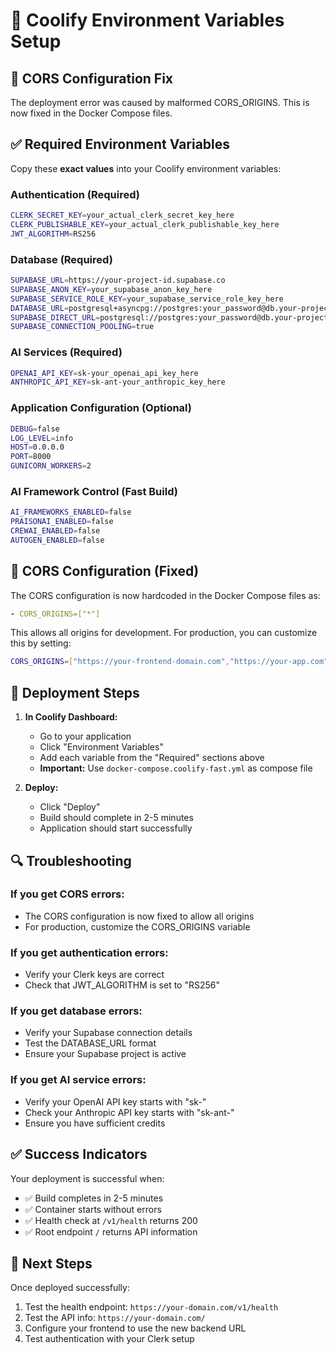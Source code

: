 # 🔧 Coolify Environment Variables Setup

## 🚨 **CORS Configuration Fix**

The deployment error was caused by malformed CORS_ORIGINS. This is now fixed in the Docker Compose files.

## ✅ **Required Environment Variables**

Copy these **exact values** into your Coolify environment variables:

### **Authentication (Required)**
```bash
CLERK_SECRET_KEY=your_actual_clerk_secret_key_here
CLERK_PUBLISHABLE_KEY=your_actual_clerk_publishable_key_here
JWT_ALGORITHM=RS256
```

### **Database (Required)**
```bash
SUPABASE_URL=https://your-project-id.supabase.co
SUPABASE_ANON_KEY=your_supabase_anon_key_here
SUPABASE_SERVICE_ROLE_KEY=your_supabase_service_role_key_here
DATABASE_URL=postgresql+asyncpg://postgres:your_password@db.your-project-id.supabase.co:5432/postgres
SUPABASE_DIRECT_URL=postgresql://postgres:your_password@db.your-project-id.supabase.co:5432/postgres
SUPABASE_CONNECTION_POOLING=true
```

### **AI Services (Required)**
```bash
OPENAI_API_KEY=sk-your_openai_api_key_here
ANTHROPIC_API_KEY=sk-ant-your_anthropic_key_here
```

### **Application Configuration (Optional)**
```bash
DEBUG=false
LOG_LEVEL=info
HOST=0.0.0.0
PORT=8000
GUNICORN_WORKERS=2
```

### **AI Framework Control (Fast Build)**
```bash
AI_FRAMEWORKS_ENABLED=false
PRAISONAI_ENABLED=false
CREWAI_ENABLED=false
AUTOGEN_ENABLED=false
```

## 🎯 **CORS Configuration (Fixed)**

The CORS configuration is now hardcoded in the Docker Compose files as:
```yaml
- CORS_ORIGINS=["*"]
```

This allows all origins for development. For production, you can customize this by setting:
```bash
CORS_ORIGINS=["https://your-frontend-domain.com","https://your-app.com"]
```

## 🚀 **Deployment Steps**

1. **In Coolify Dashboard:**
   - Go to your application
   - Click "Environment Variables"
   - Add each variable from the "Required" sections above
   - **Important:** Use `docker-compose.coolify-fast.yml` as compose file

2. **Deploy:**
   - Click "Deploy"
   - Build should complete in 2-5 minutes
   - Application should start successfully

## 🔍 **Troubleshooting**

### **If you get CORS errors:**
- The CORS configuration is now fixed to allow all origins
- For production, customize the CORS_ORIGINS variable

### **If you get authentication errors:**
- Verify your Clerk keys are correct
- Check that JWT_ALGORITHM is set to "RS256"

### **If you get database errors:**
- Verify your Supabase connection details
- Test the DATABASE_URL format
- Ensure your Supabase project is active

### **If you get AI service errors:**
- Verify your OpenAI API key starts with "sk-"
- Check your Anthropic API key starts with "sk-ant-"
- Ensure you have sufficient credits

## ✅ **Success Indicators**

Your deployment is successful when:
- ✅ Build completes in 2-5 minutes
- ✅ Container starts without errors
- ✅ Health check at `/v1/health` returns 200
- ✅ Root endpoint `/` returns API information

## 🎉 **Next Steps**

Once deployed successfully:
1. Test the health endpoint: `https://your-domain.com/v1/health`
2. Test the API info: `https://your-domain.com/`
3. Configure your frontend to use the new backend URL
4. Test authentication with your Clerk setup
